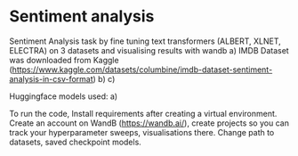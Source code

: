 # Sentiment analysis
Sentiment Analysis task by fine tuning text transformers (ALBERT, XLNET, ELECTRA) on 3 datasets and visualising results with wandb
a) IMDB Dataset was downloaded from Kaggle (https://www.kaggle.com/datasets/columbine/imdb-dataset-sentiment-analysis-in-csv-format)
b)
c)

Huggingface models used:
a) 

To run the code, Install requirements after creating a virtual environment. Create an account on WandB (https://wandb.ai/), create projects so you can track your hyperparameter sweeps, visualisations there. Change path to datasets, saved checkpoint models. 
